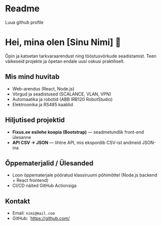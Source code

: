 # Readme
Luua github profile
# Hei, mina olen [Sinu Nimi] 👋
Õpin ja katsetan tarkvaraarendust ning tööstusvõrkude seadistamist. Teen väikeseid projekte ja õpetan endale uusi oskusi praktiliselt.

## Mis mind huvitab
- Web-arendus (React, Node.js)
- Võrgud ja seadistused (SCALANCE, VLAN, VPN)
- Automaatika ja robotid (ABB IRB120 RobotStudio)
- Elektroonika ja RS485 kaablid

## Hiljutised projektid
- **Fixus.ee esilehe koopia (Bootstrap)** — seadmetundlik front-end ülesanne
- **API CSV → JSON** — lihtne API, mis ekspordib CSV-ist andmeid JSON-ina

## Õppematerjalid / Ülesanded
- Loon õppematerjale pööratud klassiruumi põhimõttel (Node.js backend + React frontend)
- CI/CD näited GitHub Actionsiga

## Kontakt
- Email: `nimi@mail.com`
- GitHub: `https://github.com/
